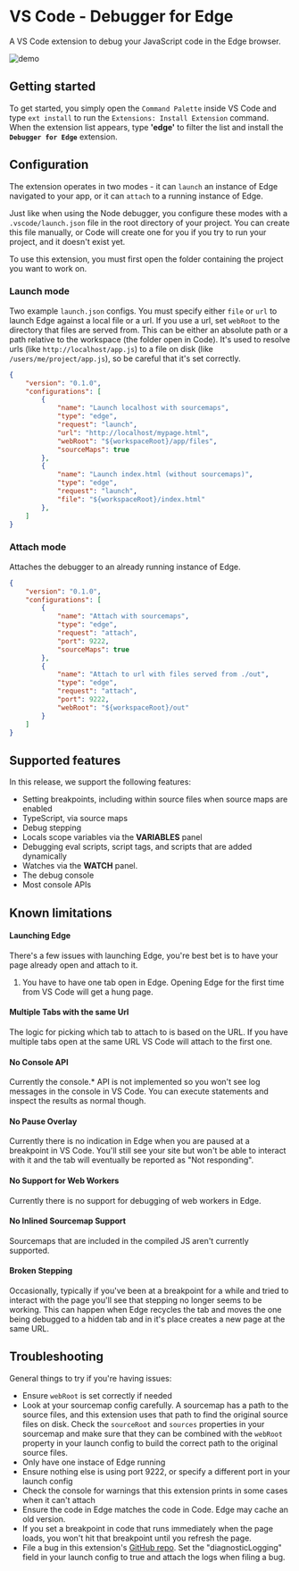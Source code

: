 # VS Code - Debugger for Edge

A VS Code extension to debug your JavaScript code in the Edge browser.

![demo](https://cdn.rawgit.com/microsoft/vscode-edge-debug/master/.demo.gif)

## Getting started

To get started, you simply open the `Command Palette` inside VS Code and type `ext install` to run the `Extensions: Install Extension` command.  When the extension list appears, type **'edge'** to filter the list and install the **`Debugger for Edge`** extension.  

## Configuration
The extension operates in two modes - it can `launch` an instance of Edge navigated to your app, or it can `attach` to a running instance of Edge. 

Just like when using the Node debugger, you configure these modes with a `.vscode/launch.json` file in the root directory of your project. You can create this file manually, or Code will create one for you if you try to run your project, and it doesn't exist yet.

To use this extension, you must first open the folder containing the project you want to work on.

### Launch mode
Two example `launch.json` configs. You must specify either `file` or `url` to launch Edge against a local file or a url. If you use a url, set `webRoot` to the directory that files are served from. This can be either an absolute path or a path relative to the workspace (the folder open in Code). It's used to resolve urls (like `http://localhost/app.js`) to a file on disk (like `/users/me/project/app.js`), so be careful that it's set correctly.
```json
{
    "version": "0.1.0",
    "configurations": [
        {
            "name": "Launch localhost with sourcemaps",
            "type": "edge",
            "request": "launch",
            "url": "http://localhost/mypage.html",
            "webRoot": "${workspaceRoot}/app/files",
            "sourceMaps": true
        },
        {
            "name": "Launch index.html (without sourcemaps)",
            "type": "edge",
            "request": "launch",
            "file": "${workspaceRoot}/index.html"
        },
    ]
}
````
### Attach mode
Attaches the debugger to an already running instance of Edge.

```json
{
    "version": "0.1.0",
    "configurations": [
        {
            "name": "Attach with sourcemaps",
            "type": "edge",
            "request": "attach",
            "port": 9222,
            "sourceMaps": true
        },
        {
            "name": "Attach to url with files served from ./out",
            "type": "edge",
            "request": "attach",
            "port": 9222,
            "webRoot": "${workspaceRoot}/out"
        }
    ]
}
```

## Supported features

In this release, we support the following features:

- Setting breakpoints, including within source files when source maps are enabled
- TypeScript, via source maps
- Debug stepping
- Locals scope variables via the **VARIABLES** panel 
- Debugging eval scripts, script tags, and scripts that are added dynamically
- Watches via the **WATCH** panel.
- The debug console
- Most console APIs

## Known limitations

#### Launching Edge

There's a few issues with launching Edge, you're best bet is to have your page already open and attach to it.

1. You have to have one tab open in Edge. Opening Edge for the first time from VS Code will get a hung page.

#### Multiple Tabs with the same Url
The logic for picking which tab to attach to is based on the URL. If you have multiple tabs open at the same URL VS Code will attach to the first one.

#### No Console API
Currently the console.* API is not implemented so you won't see log messages in the console in VS Code. You can execute statements and inspect the results as normal though.

#### No Pause Overlay
Currently there is no indication in Edge when you are paused at a breakpoint in VS Code. You'll still see your site but won't be able to interact with it and the tab will eventually be reported as "Not responding".

#### No Support for Web Workers
Currently there is no support for debugging of web workers in Edge.

#### No Inlined Sourcemap Support
Sourcemaps that are included in the compiled JS aren't currently supported.

#### Broken Stepping
Occasionally, typically if you've been at a breakpoint for a while and tried to interact with the page you'll see that stepping no longer seems to be working. This can happen when Edge recycles the tab and moves the one being debugged to a hidden tab and in it's place creates a new page at the same URL.

## Troubleshooting
General things to try if you're having issues:
* Ensure `webRoot` is set correctly if needed
* Look at your sourcemap config carefully. A sourcemap has a path to the source files, and this extension uses that path to find the original source files on disk. Check the `sourceRoot` and `sources` properties in your sourcemap and make sure that they can be combined with the `webRoot` property in your launch config to build the correct path to the original source files.
* Only have one instace of Edge running
* Ensure nothing else is using port 9222, or specify a different port in your launch config
* Check the console for warnings that this extension prints in some cases when it can't attach
* Ensure the code in Edge matches the code in Code. Edge may cache an old version.
* If you set a breakpoint in code that runs immediately when the page loads, you won't hit that breakpoint until you refresh the page.
* File a bug in this extension's [GitHub repo](https://github.com/Microsoft/vscode-edge-debug). Set the "diagnosticLogging" field in your launch config to true and attach the logs when filing a bug.
